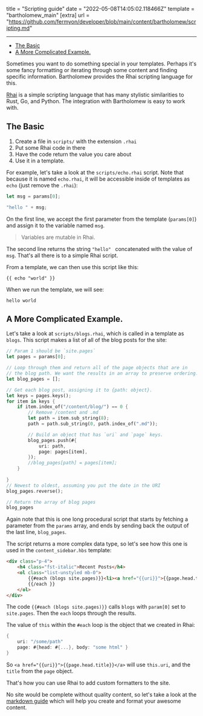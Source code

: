 title = "Scripting guide"
date = "2022-05-08T14:05:02.118466Z"
template = "bartholomew_main"
[extra]
url = "https://github.com/fermyon/developer/blob/main/content/bartholomew/scripting.md"

---
- [The Basic](#the-basic)
- [A More Complicated Example.](#a-more-complicated-example)

Sometimes you want to do something special in your templates. Perhaps it's some
fancy formatting or iterating through some content and finding specific information.
Bartholomew provides the Rhai scripting language for this.

[Rhai](https://rhai.rs/) is a simple scripting language that has many stylistic similarities to
Rust, Go, and Python. The integration with Bartholomew is easy to work with.

## The Basic

1. Create a file in `scripts/` with the extension `.rhai`
2. Put some Rhai code in there
3. Have the code return the value you care about
4. Use it in a template.

For example, let's take a look at the `scripts/echo.rhai` script. Note that because
it is named `echo.rhai`, it will be accessible inside of templates as `echo` (just remove
the `.rhai`):

<!-- @nocpy -->

```rust
let msg = params[0];

"hello " + msg;
```

On the first line, we accept the first parameter from the template (`params[0]`) and
assign it to the variable named `msg`.

> Variables are mutable in Rhai.

The second line returns the string `"hello" ` concatenated with the value of `msg`.
That's all there is to a simple Rhai script.

From a template, we can then use this script like this:

<!-- @nocpy -->

```
{{ echo "world" }}
```

When we run the template, we will see:

<!-- @nocpy -->

```
hello world
```

## A More Complicated Example.

Let's take a look at `scripts/blogs.rhai`, which is called in a template as `blogs`.
This script makes a list of all of the blog posts for the site:

<!-- @nocpy -->

```rust
// Param 1 should be `site.pages`
let pages = params[0];

// Loop through them and return all of the page objects that are in
// the blog path. We want the results in an array to preserve ordering.
let blog_pages = [];

// Get each blog post, assigning it to {path: object}.
let keys = pages.keys();
for item in keys {
    if item.index_of("/content/blog/") == 0 {
        // Remove /content and .md
        let path = item.sub_string(8);
        path = path.sub_string(0, path.index_of(".md"));

        // Build an object that has `uri` and `page` keys.
        blog_pages.push(#{
            uri: path,
            page: pages[item],
        });
        //blog_pages[path] = pages[item];
    }
   
}
// Newest to oldest, assuming you put the date in the URI
blog_pages.reverse();

// Return the array of blog pages
blog_pages
```

Again note that this is one long procedural script that starts by fetching a parameter
from the `params` array, and ends by sending back the output of the last line, `blog_pages`.

The script returns a more complex data type, so let's see how this one is used in the
`content_sidebar.hbs` template:

<!-- @nocpy -->

```html
<div class="p-4">
    <h4 class="fst-italic">Recent Posts</h4>
    <ol class="list-unstyled mb-0">
        {{#each (blogs site.pages)}}<li><a href="{{uri}}">{{page.head.title}}</a></li>
        {{/each }}
    </ol>
</div>
```

The code `{{#each (blogs site.pages)}}` calls `blogs` with `param[0]` set to `site.pages`.
Then the `each` loops through the results.

The value of `this` within the `#each` loop is the object that we created in Rhai:

<!-- @nocpy -->

```rust
{
    uri: "/some/path"
    page: #{head: #{...}, body: "some html" }
}
```

So `<a href="{{uri}}">{{page.head.title}}</a>` will use `this.uri`, and the `title`
from the `page` object.

That's how you can use Rhai to add custom formatters to the site.

No site would be complete without quality content, so let's take a look at the [markdown guide](./markdown.md) which will help you create and format your awesome content.
